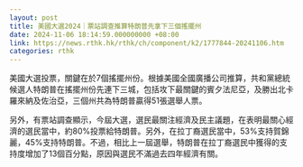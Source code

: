 ```yaml
---
layout: post
title: 美國大選2024｜票站調查推算特朗普先拿下三個搖擺州
date: 2024-11-06 18:14:59.000000000 +08:00
link: https://news.rthk.hk/rthk/ch/component/k2/1777844-20241106.htm
categories: rthk
---
```


美國大選投票，關鍵在於7個搖擺州份。根據美國全國廣播公司推算，共和黨總統候選人特朗普在搖擺州份先連下三城，包括攻下最關鍵的賓夕法尼亞，及勝出北卡羅來納及佐治亞，三個州共為特朗普贏得51張選舉人票。

另外，有票站調查顯示，今屆大選，選民最關注經濟及民主議題，在表明最關心經濟的選民當中，約80%投票給特朗普。另外，在拉丁裔選民當中，53%支持賀錦麗，45%支持特朗普。不過，相比上一屆選舉，特朗普在拉丁裔選民中獲得的支持度增加了13個百分點，原因與選民不滿過去四年經濟有關。
